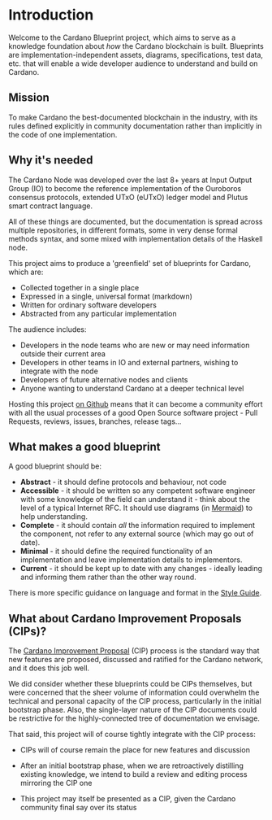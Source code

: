 # Introduction

Welcome to the Cardano Blueprint project, which aims to serve as a
knowledge foundation about _how_ the Cardano blockchain is
built. Blueprints are implementation-independent assets, diagrams,
specifications, test data, etc. that will enable a wide developer
audience to understand and build on Cardano.

## Mission

To make Cardano the best-documented blockchain in the industry, with
its rules defined explicitly in community documentation rather than
implicitly in the code of one implementation.

## Why it's needed

The Cardano Node was developed over the last 8+ years at Input Output
Group (IO) to become the reference implementation of the Ouroboros
consensus protocols, extended UTxO (eUTxO) ledger model and Plutus
smart contract language.

All of these things are documented, but the documentation is spread across
multiple repositories, in different formats, some in very dense formal
methods syntax, and some mixed with implementation details of the Haskell node.

This project aims to produce a 'greenfield' set of blueprints for Cardano,
which are:

* Collected together in a single place
* Expressed in a single, universal format (markdown)
* Written for ordinary software developers
* Abstracted from any particular implementation

The audience includes:

* Developers in the node teams who are new or may need information
  outside their current area
* Developers in other teams in IO and external partners, wishing to
  integrate with the node
* Developers of future alternative nodes and clients
* Anyone wanting to understand Cardano at a deeper technical level

Hosting this project
[on Github](https://github.com/cardano-scaling/cardano-blueprint) means
that it can become a community effort with all the usual processes of
a good Open Source software project - Pull Requests, reviews, issues,
branches, release tags...

## What makes a good blueprint

A good blueprint should be:

* **Abstract** - it should define protocols and behaviour, not code
* **Accessible** - it should be written so any competent software engineer
  with some knowledge of the field can understand it - think about the level
  of a typical Internet RFC.  It should use diagrams
  (in [Mermaid](https://mermaid.js.org/)) to help understanding.
* **Complete** - it should contain *all* the information required to implement
  the component, not refer to any external source (which may go out of date).
* **Minimal** - it should define the required functionality of an
  implementation and leave implementation details to implementors.
* **Current** - it should be kept up to date with any changes - ideally
  leading and informing them rather than the other way round.

There is more specific guidance on language and format in the
[Style Guide](./styleguide.md).

## What about Cardano Improvement Proposals (CIPs)?

The [Cardano Improvement Proposal](https://cips.cardano.org/) (CIP) process
is the standard way that new features are proposed, discussed and ratified
for the Cardano network, and it does this job well.

We did consider whether these blueprints could be CIPs themselves, but
were concerned that the sheer volume of information could overwhelm
the technical and personal capacity of the CIP process, particularly
in the initial bootstrap phase.  Also, the single-layer nature of the
CIP documents could be restrictive for the highly-connected tree of
documentation we envisage.

That said, this project will of course tightly integrate with the CIP process:

* CIPs will of course remain the place for new features and discussion

* After an initial bootstrap phase, when we are retroactively distilling
  existing knowledge, we intend to build a review and editing process
  mirroring the CIP one

* This project may itself be presented as a CIP, given the Cardano
  community final say over its status



